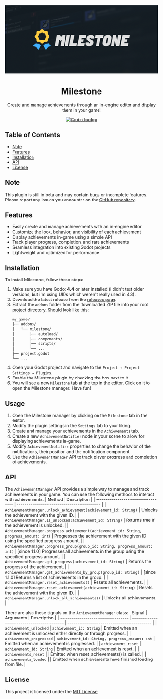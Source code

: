 <p align="center">
  <img alt="Milestone logo" src="https://raw.githubusercontent.com/jelolul/milestone/refs/heads/main/assets/logo/cover.png">
</p>

<h1 align="center">Milestone</h1>
<p align="center">
  Create and manage achievements through an in-engine editor and display them in your game!
</p>
<p align="center">
  <a href="https://godotengine.org/download/windows/">
	<img alt="Godot badge" src="https://img.shields.io/badge/godot-v4.4%2B-478cbf?style=flat&logo=godotengine&logoSize=auto&labelColor=eee&color=478cbf">
  </a>
</p>

## Table of Contents

- [Note](#note)
- [Features](#features)
- [Installation](#installation)
- [API](#api)
- [License](#license)

## Note

This plugin is still in beta and may contain bugs or incomplete features. Please report any issues you encounter on the [GitHub repository](https://github.com/jelolul/milestone/issues).

## Features

- Easily create and manage achievements with an in-engine editor
- Customize the look, behavior, and visibility of each achievement
- Display achievements in-game using a simple API
- Track player progress, completion, and rare achievements
- Seamless integration into existing Godot projects
- Lightweight and optimized for performance

## Installation

To install Milestone, follow these steps:

1. Make sure you have Godot **4.4** or later installed (i didn't test older versions, but i'm using UIDs which weren't really used in 4.3).
1. Download the latest release from the [releases page](https://github.com/jelolul/milestone/releases).
1. Extract the `addons` folder from the downloaded ZIP file into your root project directory. Should look like this:
   ```
   my_game/
   ├── addons/
   │   └── milestone/
   │       ├── autoload/
   │       ├── components/
   │       ├── scripts/
   │       └── ...
   ├── project.godot
   └── ...
   ```
1. Open your Godot project and navigate to the `Project → Project Settings → Plugins`.
1. Enable the Milestone plugin by checking the box next to it.
1. You will see a new `Milestone` tab at the top in the editor. Click on it to open the Milestone manager. Have fun!

## Usage

1. Open the Milestone manager by clicking on the `Milestone` tab in the editor.
2. Modify the plugin settings in the `Settings` tab to your liking.
3. Create and manage your achievements in the `Achievements` tab.
4. Create a new `AchievementNotifier` node in your scene to allow for displaying achievements in-game.
5. Modify `AchievementNotifier` properties to change the behavior of the notifications, their position and the notification component.
6. Use the `AchievementManager` API to track player progress and completion of achievements.

## API

The `AchievementManager` API provides a simple way to manage and track achievements in your game. You can use the following methods to interact with achievements:
| Method | Description |
| ----------------------------------- | ------------------------------------------- |
| `AchievementManager.unlock_achievement(achievement_id: String)` | Unlocks the achievement with the given ID. |
| `AchievementManager.is_unlocked(achievement_id: String)` | Returns true if the achievement is unlocked. |
| `AchievementManager.progress_achievement(achievement_id: String, progress_amount: int)` | Progresses the achievement with the given ID using the specified progress amount. |
| `AchievementManager.progress_group(group_id: String, progress_amount: int)` | [since 1.1.0] Progresses all achievements in the group using the specified progress amount. |
| `AchievementManager.get_progress(achievement_id: String)` | Returns the progress of the achievement. |
| `AchievementManager.get_achievements_by_group(group_id: String)` | [since 1.1.0] Returns a list of achievements in the group. |
| `AchievementManager.reset_achievements()` | Resets all achievements. |
| `AchievementManager.reset_achievement(achievement_id: String)` | Resets the achievement with the given ID. |
| `AchievementManager.unlock_all_achievements()` | Unlocks all achievements. |

There are also these signals on the `AchievementManager` class:
| Signal | Arguments | Description |
| ----------------------------------- | ------------------------------------------- | ------------------------------------------- |
| `achievement_unlocked` | `achievement_id: String` | Emitted when an achievement is unlocked either directly or through progress. |
| `achievement_progressed` | `achievement_id: String, progress_amount: int` | Emitted when an achievement is progressed. |
| `achievement_reset` | `achievement_id: String` | Emitted when an achievement is reset. |
| `achievements_reset` | | Emitted when reset_achievements() is called. |
| `achievements_loaded` | | Emitted when achievements have finished loading from file. |

## License

This project is licensed under the [MIT License](https://github.com/jelolul/milestone?tab=MIT-1-ov-file).
